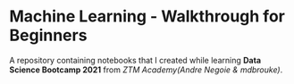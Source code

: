 # Machine Learning - Walkthrough for Beginners

A repository containing notebooks that I created while learning **Data Science Bootcamp 2021** from _ZTM Academy(Andre Negoie & mdbrouke)_.
